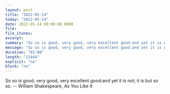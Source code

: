 ```yaml
---
layout: post
title: "2022-05-14"
today: "2022-05-14"
date: 2022-05-14 00:00:00 0000
file:
file_itunes:
excerpt:
summary: "So so is good, very good, very excellent good:and yet it is not; it is but so so. -- William Shakespeare, As You Like It "
message: "So so is good, very good, very excellent good:and yet it is not; it is but so so. -- William Shakespeare, As You Like It "
duration: "01:00"
length: "11444"
explicit: "no"
block: "no"
---
```

So so is good, very good, very excellent good:and yet it is not; it is but so so. -- William Shakespeare, As You Like It 

